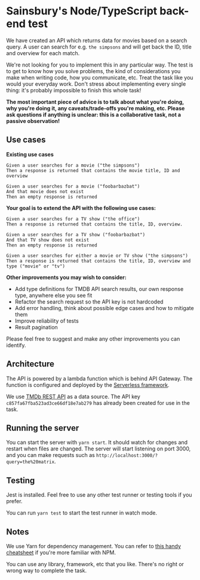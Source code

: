 # Sainsbury's Node/TypeScript back-end test

We have created an API which returns data for movies based on a search query. A user can search for e.g. `the simpsons`
and will get back the ID, title and overview for each match.

We're not looking for you to implement this in any particular way. The test is to get to know how you solve problems,
the kind of considerations you make when writing code, how you communicate, etc. Treat the task like you would your
everyday work. Don't stress about implementing every single thing: it's probably impossible to finish this whole task!

**The most important piece of advice is to talk about what you're doing, why you're doing it, any caveats/trade-offs
you're making, etc. Please ask questions if anything is unclear: this is a collaborative task, not a passive
observation!**

## Use cases

**Existing use cases**

```
Given a user searches for a movie ("the simpsons")
Then a response is returned that contains the movie title, ID and overview
```
```
Given a user searches for a movie ("foobarbazbat")
And that movie does not exist
Then an empty response is returned
```

**Your goal is to extend the API with the following use cases:**

```
Given a user searches for a TV show ("the office")
Then a response is returned that contains the title, ID, overview. 
```
```
Given a user searches for a TV show ("foobarbazbat")
And that TV show does not exist
Then an empty response is returned
```
```
Given a user searches for either a movie or TV show ("the simpsons")
Then a response is returned that contains the title, ID, overview and type ("movie" or "tv")
```
**Other improvements you may wish to consider:**

- Add type definitions for TMDB API search results, our own response type, anywhere else you see fit
- Refactor the search request so the API key is not hardcoded
- Add error handling, think about possible edge cases and how to mitigate them
- Improve reliability of tests
- Result pagination

Please feel free to suggest and make any other improvements you can identify.

## Architecture

The API is powered by a lambda function which is behind API Gateway. The function is configured and deployed by the
[Serverless framework](https://www.serverless.com/framework/docs).

We use [TMDb REST API](https://developers.themoviedb.org/3) as a data source. The API key
`c857fa67fba523ad3ce66df18e7ab279` has already been created for use in the task.

## Running the server

You can start the server with `yarn start`. It should watch for changes and restart when files are changed. The server
will start listening on port 3000, and you can make requests such as `http://localhost:3000/?query=the%20matrix`.

## Testing

Jest is installed. Feel free to use any other test runner or testing tools if you prefer.

You can run `yarn test` to start the test runner in watch mode.

## Notes

We use Yarn for dependency management. You can refer to [this handy cheatsheet](https://devhints.io/yarn) if you're more
familiar with NPM.

You can use any library, framework, etc that you like. There's no right or wrong way to complete the task.
